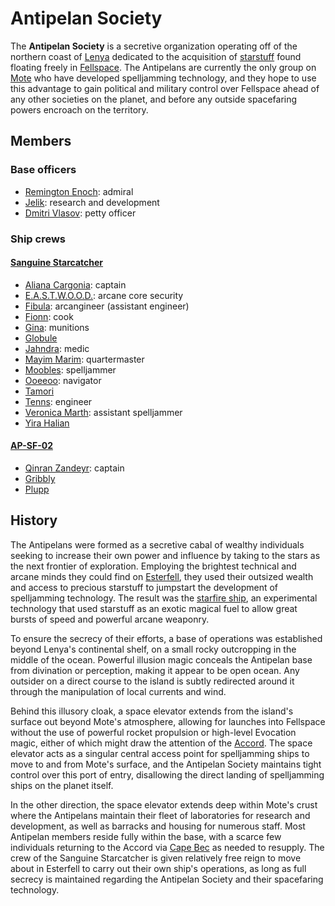 # Antipelan Society

The **Antipelan Society** is a secretive organization operating off of the northern coast of [Lenya](../../ch-1-welcome-to-mote/esterfell/lenya/lenya.md) dedicated to the acquisition of [starstuff](../../treasures/starstuff.md) found floating freely in [Fellspace](../../ch-1-welcome-to-mote/fellspace.md). The Antipelans are currently the only group on [Mote](../../ch-1-welcome-to-mote/mote.md) who have developed spelljamming technology, and they hope to use this advantage to gain political and military control over Fellspace ahead of any other societies on the planet, and before any outside spacefaring powers encroach on the territory.

## Members

### Base officers

- [Remington Enoch](members/remington-enoch.md): admiral
- [Jelik](members/jelik.md): research and development
- [Dmitri Vlasov](members/dmitri-vlasov.md): petty officer

### Ship crews

#### [Sanguine Starcatcher](fleet/ap-sf-01-sanguine-starcatcher.md)

- [Aliana Cargonia](members/aliana-cargonia.md): captain
- [E.A.S.T.W.O.O.D.](members/eastwood.md): arcane core security
- [Fibula](members/fibula.md): arcangineer (assistant engineer)
- [Fionn](members/fionn.md): cook
- [Gina](members/gina.md): munitions
- [Globule](members/globule.md)
- [Jahndra](members/jahndra.md): medic
- [Mayim Marim](members/mayim-marim.md): quartermaster
- [Moobles](members/moobles.md): spelljammer
- [Ooeeoo](members/ooeeoo.md): navigator
- [Tamori](members/tamori.md)
- [Tenns](members/tenns.md): engineer
- [Veronica Marth](members/veronica-marth.md): assistant spelljammer
- [Yira Halian](members/yira-halian.md)

#### [AP-SF-02](fleet/ap-sf-02.md)

- [Qinran Zandeyr](members/qinran-zandeyr.md): captain
- [Gribbly](members/gribbly.md)
- [Plupp](members/plupp.md)

## History

The Antipelans were formed as a secretive cabal of wealthy individuals seeking to increase their own power and influence by taking to the stars as the next frontier of exploration. Employing the brightest technical and arcane minds they could find on [Esterfell](../../ch-1-welcome-to-mote/esterfell/esterfell.md), they used their outsized wealth and access to precious starstuff to jumpstart the development of spelljamming technology. The result was the [starfire ship](../../treasures/vehicles/starstuff-ships/starfire-ship.md), an experimental technology that used starstuff as an exotic magical fuel to allow great bursts of speed and powerful arcane weaponry.

To ensure the secrecy of their efforts, a base of operations was established beyond Lenya's continental shelf, on a small rocky outcropping in the middle of the ocean. Powerful illusion magic conceals the Antipelan base from divination or perception, making it appear to be open ocean. Any outsider on a direct course to the island is subtly redirected around it through the manipulation of local currents and wind.

Behind this illusory cloak, a space elevator extends from the island's surface out beyond Mote's atmosphere, allowing for launches into Fellspace without the use of powerful rocket propulsion or high-level Evocation magic, either of which might draw the attention of the [Accord](../../societies/esterfell-accord/esterfell-accord.md). The space elevator acts as a singular central access point for spelljamming ships to move to and from Mote's surface, and the Antipelan Society maintains tight control over this port of entry, disallowing the direct landing of spelljamming ships on the planet itself.

In the other direction, the space elevator extends deep within Mote's crust where the Antipelans maintain their fleet of laboratories for research and development, as well as barracks and housing for numerous staff. Most Antipelan members reside fully within the base, with a scarce few individuals returning to the Accord via [Cape Bec](../../societies/esterfell-accord/cape-bec/cape-bec.md) as needed to resupply. The crew of the Sanguine Starcatcher is given relatively free reign to move about in Esterfell to carry out their own ship's operations, as long as full secrecy is maintained regarding the Antipelan Society and their spacefaring technology.
